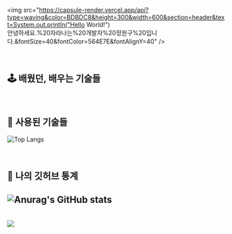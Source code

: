 <img src="https://capsule-render.vercel.app/api?type=waving&color=BDBDC8&height=300&width=600&section=header&text=System.out.println("Hello World!")<br/>안녕하세요.%20자라나는%20개발자%20정원구%20입니다.&fontSize=40&fontColor=564E7E&fontAlignY=40" />


<br/>  


🕹️ 배웠던, 배우는 기술들
----------------------------------------------------------------------------------------------------------------------------------------------------

<p>

</p>

<br/>  

📝 사용된 기술들
----------------------------------------------------------------------------------------------------------------------------------------------------
![Top Langs](https://github-readme-stats.vercel.app/api/top-langs/?username=JO9uu&layout=pie)

<br/>  

🎫 나의 깃허브 통계
----------------------------------------------------------------------------------------------------------------------------------------------------
![Anurag's GitHub stats](https://github-readme-stats.vercel.app/api?username=JO9uu&show_icons=true&theme=②default)
----------------------------------------------------------------------------------------------------------------------------------------------------

<br/>  

<!--
**JO9uu/JO9uu** is a ✨ _special_ ✨ repository because its `README.md` (this file) appears on your GitHub profile.

Here are some ideas to get you started:

- 🔭 I’m currently working on ...
- 🌱 I’m currently learning ...
- 👯 I’m looking to collaborate on ...
- 🤔 I’m looking for help with ...
- 💬 Ask me about ...
- 📫 How to reach me: ...
- 😄 Pronouns: ...
- ⚡ Fun fact: ...
-->

<img src="https://capsule-render.vercel.app/api?type=waving&color=BDBDC8&height=300&section=footer&text=Email:%20sardia0923@gmail.com&fontSize=20&fontColor=564E7E&fontAlignY=60" />

